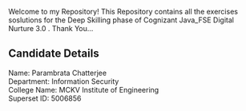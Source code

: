 Welcome to my Repository! This Repository contains all the exercises soslutions for the Deep Skilling phase of Cognizant Java_FSE Digital Nurture 3.0 . Thank You...

## Candidate Details  
Name: Parambrata Chatterjee  
Department: Information Security  
College Name: MCKV Institute of Engineering  
Superset ID: 5006856  

